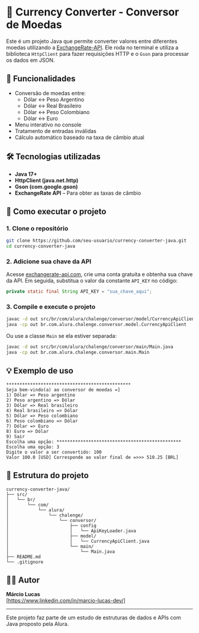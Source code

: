 
# 💱 Currency Converter - Conversor de Moedas

Este é um projeto Java que permite converter valores entre diferentes moedas utilizando a [ExchangeRate-API](https://www.exchangerate-api.com/). Ele roda no terminal e utiliza a biblioteca `HttpClient` para fazer requisições HTTP e o `Gson` para processar os dados em JSON.

## 🚀 Funcionalidades

- Conversão de moedas entre:
  - Dólar ↔ Peso Argentino
  - Dólar ↔ Real Brasileiro
  - Dólar ↔ Peso Colombiano
  - Dólar ↔ Euro
- Menu interativo no console
- Tratamento de entradas inválidas
- Cálculo automático baseado na taxa de câmbio atual

## 🛠 Tecnologias utilizadas

- **Java 17+**
- **HttpClient (java.net.http)**
- **Gson (com.google.gson)**
- **ExchangeRate API** – Para obter as taxas de câmbio

## 🧪 Como executar o projeto

### 1. Clone o repositório

```bash
git clone https://github.com/seu-usuario/currency-converter-java.git
cd currency-converter-java
```

### 2. Adicione sua chave da API

Acesse [exchangerate-api.com](https://www.exchangerate-api.com/), crie uma conta gratuita e obtenha sua chave da API. Em seguida, substitua o valor da constante `API_KEY` no código:

```java
private static final String API_KEY = "sua_chave_aqui";
```

### 3. Compile e execute o projeto

```bash
javac -d out src/br/com/alura/chalenge/conversor/model/CurrencyApiClient.java
java -cp out br.com.alura.chalenge.conversor.model.CurrencyApiClient
```

Ou use a classe `Main` se ela estiver separada:

```bash
javac -d out src/br/com/alura/chalenge/conversor/main/Main.java
java -cp out br.com.alura.chalenge.conversor.main.Main
```

## 💡 Exemplo de uso

```
***********************************************
Seja bem-vindo(a) ao conversor de moedas =]
1) Dólar => Peso argentino
2) Peso argentino => Dólar
3) Dólar => Real brasileiro
4) Real brasileiro => Dólar
5) Dólar => Peso colombiano
6) Peso colombiano => Dólar
7) Dólar => Euro
8) Euro => Dólar
9) Sair
Escolha uma opção: ***********************************************
Escolha uma opção: 3
Digite o valor a ser convertido: 100
Valor 100.0 [USD] Corresponde ao valor final de =>>> 510.25 [BRL]
```

## 📂 Estrutura do projeto

```
currency-converter-java/
├── src/
│   └── br/
│       └── com/
│           └── alura/
│               └── chalenge/
│                   └── conversor/
│                       ├── config                     
│                       │   └── ApiKeyLoader.java
│                       ├── model/
│                       │   └── CurrencyApiClient.java
│                       └── main/
│                           └── Main.java
├── README.md             
└── .gitignore
```

## 👨‍💻 Autor

**Márcio Lucas**  
[https://www.linkedin.com/in/marcio-lucas-dev/]

---

Este projeto faz parte de um estudo de estruturas de dados e APIs com Java proposto pela Alura.
